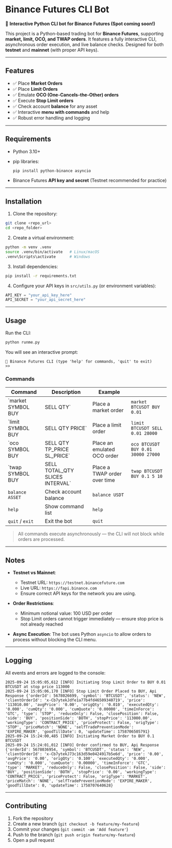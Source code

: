 # Binance Futures CLI Bot

🚀 **Interactive Python CLI bot for Binance Futures (Spot coming soon!)**

This project is a Python-based trading bot for **Binance Futures**, supporting **market, limit, OCO, and TWAP orders**. It features a fully interactive CLI, asynchronous order execution, and live balance checks. Designed for both **testnet** and **mainnet** (with proper API keys).

---

## Features

* ✅ Place **Market Orders**
* ✅ Place **Limit Orders**
* ✅ Emulate **OCO (One-Cancels-the-Other) orders**
* ✅ Execute **Stop Limit orders**
* ✅ Check account **balance** for any asset
* ✅ Interactive **menu with commands** and help
* ✅ Robust error handling and logging

---

## Requirements

* Python 3.10+
* pip libraries:

  ```bash
  pip install python-binance asyncio
  ```
* Binance Futures **API key and secret** (Testnet recommended for practice)

---

## Installation

1. Clone the repository:

```bash
git clone <repo_url>
cd <repo_folder>
```

2. Create a virtual environment:

```bash
python -m venv .venv
source .venv/bin/activate   # Linux/macOS
.venv\Scripts\activate      # Windows
```

3. Install dependencies:

```bash
pip install -r requirements.txt
```

4. Configure your API keys in `src/utils.py` (or environment variables):

```python
API_KEY = "your_api_key_here"
API_SECRET = "your_api_secret_here"
```

---

## Usage

Run the CLI:

```bash
python runme.py
```

You will see an interactive prompt:

```text
🚀 Binance Futures CLI (type 'help' for commands, 'quit' to exit)
>>
```

### Commands

| Command             | Description                       | Example                      |                                    |
| ------------------- | --------------------------------- | ---------------------------- | ---------------------------------- |
| \`market SYMBOL BUY | SELL QTY\`                        | Place a market order         | `market BTCUSDT BUY 0.01`          |
| \`limit SYMBOL BUY  | SELL QTY PRICE\`                  | Place a limit order          | `limit BTCUSDT SELL 0.01 28000`    |
| \`oco SYMBOL BUY    | SELL QTY TP\_PRICE SL\_PRICE\`    | Place an emulated OCO order  | `oco BTCUSDT BUY 0.01 30000 27000` |
| \`twap SYMBOL BUY   | SELL TOTAL\_QTY SLICES INTERVAL\` | Place a TWAP order over time | `twap BTCUSDT BUY 0.1 5 10`        |
| `balance ASSET`     | Check account balance             | `balance USDT`               |                                    |
| `help`              | Show command list                 | `help`                       |                                    |
| `quit` / `exit`     | Exit the bot                      | `quit`                       |                                    |

> All commands execute asynchronously — the CLI will not block while orders are processed.

---

## Notes

* **Testnet vs Mainnet**:

  * Testnet URL: `https://testnet.binancefuture.com`
  * Live URL: `https://fapi.binance.com`
  * Ensure correct API keys for the network you are using.

* **Order Restrictions**:

  * Minimum notional value: 100 USD per order
  * Stop Limit orders cannot trigger immediately — ensure stop price is not already reached

* **Async Execution**:
  The bot uses Python `asyncio` to allow orders to process without blocking the CLI menu.

---

## Logging

All events and errors are logged to the console:

```text
2025-09-24 15:05:05,612 [INFO] Initiating Stop Limit Order to BUY 0.01 BTCUSDT at stop price 113000
2025-09-24 15:05:06,170 [INFO] Stop Limit Order Placed to BUY, Api Response {'orderId': 5678026699, 'symbol': 'BTCUSDT', 'status': 'NEW', 'clientOrderId': 'x-Cb7ytekJdfe1a77b4fd46509340719', 'price': '113010.00', 'avgPrice': '0.00', 'origQty': '0.010', 'executedQty': '0.000', 'cumQty': '0.000', 'cumQuote': '0.00000', 'timeInForce': 'GTC', 'type': 'STOP', 'reduceOnly': False, 'closePosition': False, 'side': 'BUY', 'positionSide': 'BOTH', 'stopPrice': '113000.00', 'workingType': 'CONTRACT_PRICE', 'priceProtect': False, 'origType': 'STOP', 'priceMatch': 'NONE', 'selfTradePreventionMode': 'EXPIRE_MAKER', 'goodTillDate': 0, 'updateTime': 1758706505791}
2025-09-24 15:24:00,485 [INFO] Initiating Market Order to BUY 0.1 BTCUSDT
2025-09-24 15:24:01,012 [INFO] Order confirmed to BUY, Api Response {'orderId': 5678036954, 'symbol': 'BTCUSDT', 'status': 'NEW', 'clientOrderId': 'x-Cb7ytekJ73c163d59e0424917b5e6d', 'price': '0.00', 'avgPrice': '0.00', 'origQty': '0.100', 'executedQty': '0.000', 'cumQty': '0.000', 'cumQuote': '0.00000', 'timeInForce': 'GTC', 'type': 'MARKET', 'reduceOnly': False, 'closePosition': False, 'side': 'BUY', 'positionSide': 'BOTH', 'stopPrice': '0.00', 'workingType': 'CONTRACT_PRICE', 'priceProtect': False, 'origType': 'MARKET', 'priceMatch': 'NONE', 'selfTradePreventionMode': 'EXPIRE_MAKER', 'goodTillDate': 0, 'updateTime': 1758707640628}
```

---

## Contributing

1. Fork the repository
2. Create a new branch (`git checkout -b feature/my-feature`)
3. Commit your changes (`git commit -am 'Add feature'`)
4. Push to the branch (`git push origin feature/my-feature`)
5. Open a pull request

